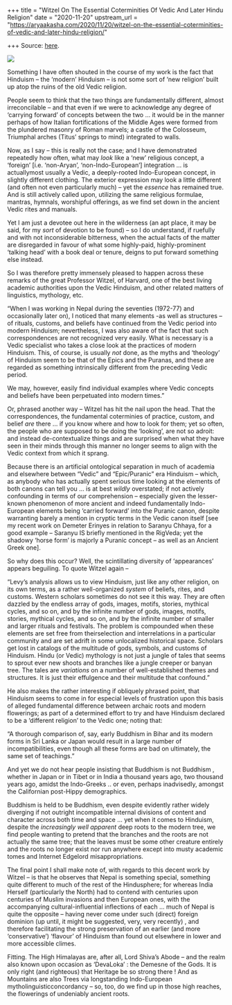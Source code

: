 +++
title = "Witzel On The Essential Coterminities Of Vedic And Later Hindu Religion"
date = "2020-11-20"
upstream_url = "https://aryaakasha.com/2020/11/20/witzel-on-the-essential-coterminities-of-vedic-and-later-hindu-religion/"

+++
Source: [here](https://aryaakasha.com/2020/11/20/witzel-on-the-essential-coterminities-of-vedic-and-later-hindu-religion/).

![](https://aryaakasha.files.wordpress.com/2020/11/28464114448_2a0929b471_k.jpg?w=1024)

Something I have often shouted in the course of my work is the fact that
Hinduism – the ‘modern’ Hinduism – is not some sort of ‘new religion’
built up atop the ruins of the old Vedic religion.

People seem to think that the two things are fundamentally different,
almost irreconcilable – and that even if we were to acknowledge any
degree of ‘carrying forward’ of concepts between the two … it would be
in the manner perhaps of how Italian fortifications of the Middle Ages
were formed from the plundered masonry of Roman marvels; a castle of the
Colosseum, Triumphal arches (Titus’ springs to mind) integrated to
walls.

Now, as I say – this is really not the case; and I have demonstrated
repeatedly how often, what may *look* like a ‘new’ religious concept, a
‘foreign’ \[i.e. ‘non-Aryan’, ‘non-Indo-European’\] integration … is
actuallymost usually a Vedic, a deeply-rooted Indo-European concept, in
slightly different clothing. The exterior expression may look a little
different (and often not even particularly much) – yet the *essence* has
remained true. And is still actively called upon, utilizing the same
religious formulae, mantras, hymnals, worshipful offerings, as we find
set down in the ancient Vedic rites and manuals.

Yet I am just a devotee out here in the wilderness (an apt place, it may
be said, for my *sort* of devotion to be found) – so I do understand, if
ruefully and with not inconsiderable bitterness, when the actual facts
of the matter are disregarded in favour of what some highly-paid,
highly-prominent ‘talking head’ with a book deal or tenure, deigns to
put forward something else instead.

So I was therefore pretty immensely pleased to happen across these
remarks of the great Professor Witzel, of Harvard, one of the best
living academic authorities upon the Vedic Hinduism, and other related
matters of linguistics, mythology, etc.

“When I was working in Nepal during the seventies (1972-77) and
occasionally later on), I noticed that many elements -as well as
structures – of rituals, customs, and beliefs have continued from the
Vedic period into modern Hinduism; nevertheless, I was also aware of the
fact that such correspondences are not recognized very easily. What is
necessary is a Vedic specialist who takes a close look at the practices
of modern Hinduism. This, of course, is usually *not* done, as the myths
and ‘theology’ of Hinduism seem to be that of the Epics and the Puranas,
and these are regarded as something intrinsically different from the
preceding Vedic period.

We may, however, easily find individual examples where Vedic concepts
and beliefs have been perpetuated into modern times.”

Or, phrased another way – Witzel has hit the nail upon the head. That
the correspondences, the fundamental coterminies of practice, custom,
and belief *are* there … if you know where and how to look for them; yet
so often, the people who are supposed to be doing the ‘looking’, are
not so adroit: and instead de-contextualize things and are surprised
when what they have seen in their minds through this manner no longer
seems to align with the Vedic context from which it sprang.

Because there is an artificial ontological separation in much of
academia and elsewhere between “Vedic” and “Epic/Puranic” era Hinduism –
which, as anybody who has actually spent serious time looking at the
elements of both canons can tell you … is at best *wildly* overstated;
if not actively confounding in terms of our comprehension – especially
given the lesser-known phenomenon of more ancient and indeed
fundamentally Indo-European elements being ‘carried forward’ into the
Puranic canon, despite warranting barely a mention in cryptic terms in
the Vedic canon itself \[see my recent work on Demeter Erinyes in
relation to Saranyu Chhaya, for a good example – Saranyu IS briefly
mentioned in the RigVeda; yet the shadowy ‘horse form’ is majorly a
Puranic concept – as well as an Ancient Greek one\].

So why does this occur? Well, the scintillating diversity of
‘appearances’ appears beguiling. To quote Witzel again –

“Levy’s analysis allows us to view Hinduism, just like any other
religion, on its own terms, as a rather well-organized *system* of
beliefs, rites, and customs. Western scholars sometimes do not see it
this way. They are often dazzled by the endless array of gods, images,
motifs, stories, mythical cycles, and so on, and by the infinite number
of gods, images, motifs, stories, mythical cycles, and so on, and by the
infinite number of smaller and larger rituals and festivals. The problem
is compounded when these elements are set free from theirselection and
interrelations in a particular community and are set adrift in some
unlocalized historical space. Scholars get lost in catalogs of the
multitude of gods, symbols, and customs of Hinduism. Hindu (or Vedic)
mythology is not just a jungle of tales that seems to sprout ever new
shoots and branches like a jungle creeper or banyan tree. The tales are
*variations* on a number of well-established themes and structures. It
is just their effulgence and their multitude that confound.”

He also makes the rather interesting if obliquely phrased point, that
Hinduism seems to come in for especial levels of frustration upon this
basis of alleged fundamental difference between archaic roots and modern
flowerings; as part of a determined effort to try and have Hinduism
declared to be a ‘different religion’ to the Vedic one; noting that:

“A thorough comparison of, say, early Buddhism in Bihar and its modern
forms in Sri Lanka or Japan would result in a large number of
incompatibilities, even though all these forms are bad on ultimately,
the same set of teachings.”

And yet we do not hear people insisting that Buddhism is not Buddhism ,
whether in Japan or in Tibet or in India a thousand years ago, two
thousand years ago, amidst the Indo-Greeks .. or even, perhaps
inadvisedly, amongst the Californian post-Hippy demographics.

Buddhism is held to be Buddhism, even despite evidently rather widely
diverging if not outright incompatible internal divisions of content and
character across both time and space … yet when it comes to Hinduism,
despite the *increasingly well apparent* deep roots to the modern tree,
we find people wanting to pretend that the branches and the roots are
not actually the same tree; that the leaves must be some other creature
entirely and the roots no longer exist nor run anywhere except into
musty academic tomes and Internet Edgelord misappropriations.

The final point I shall make note of, with regards to this decent work
by Witzel – is that he observes that Nepal is something special,
something quite different to much of the rest of the Hindusphere; for
whereas India Herself (particularly the North) had to contend with
centuries upon centuries of Muslim invasions and then European ones,
with the accompanying cultural-influential inflections of each … much of
Nepal is quite the opposite – having never come under such (direct)
foreign dominion (up until, it might be suggested, very, very recently)
, and therefore facilitating the strong preservation of an earlier (and
more ‘conservative’) ‘flavour’ of Hinduism than found out elsewhere in
lower and more accessible climes.

Fitting. The High Himalayas are, after all, Lord Shiva’s Abode – and the
realm also known upon occasion as ‘DevaLoka’ : the Demesne of the Gods.
It is only right (and righteous) that Heritage be so strong there ! And
as Mountains are also Trees via longstanding Indo-European
mytholinguisticconcordancy – so, too, do we find up in those high
reaches, the flowerings of undeniably ancient roots.
